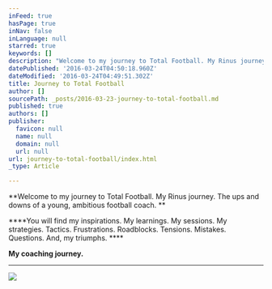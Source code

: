 ```yaml
---
inFeed: true
hasPage: true
inNav: false
inLanguage: null
starred: true
keywords: []
description: "Welcome to my journey to Total Football. My Rinus journey. The ups and downs of a young, ambitious football coach.\_"
datePublished: '2016-03-24T04:50:18.960Z'
dateModified: '2016-03-24T04:49:51.302Z'
title: Journey to Total Football
author: []
sourcePath: _posts/2016-03-23-journey-to-total-football.md
published: true
authors: []
publisher:
  favicon: null
  name: null
  domain: null
  url: null
url: journey-to-total-football/index.html
_type: Article

---
```

**Welcome to my journey to Total Football. My Rinus journey. The ups and downs of a young, ambitious football coach. **

****You will find my inspirations. My learnings. My sessions. My strategies. Tactics. Frustrations. Roadblocks. Tensions. Mistakes. Questions. And, my triumphs. ****

****My coaching journey.****

********
![](https://the-grid-user-content.s3-us-west-2.amazonaws.com/bdcb3fa1-b4ac-4e09-ba16-71238b2cd53b.jpg)